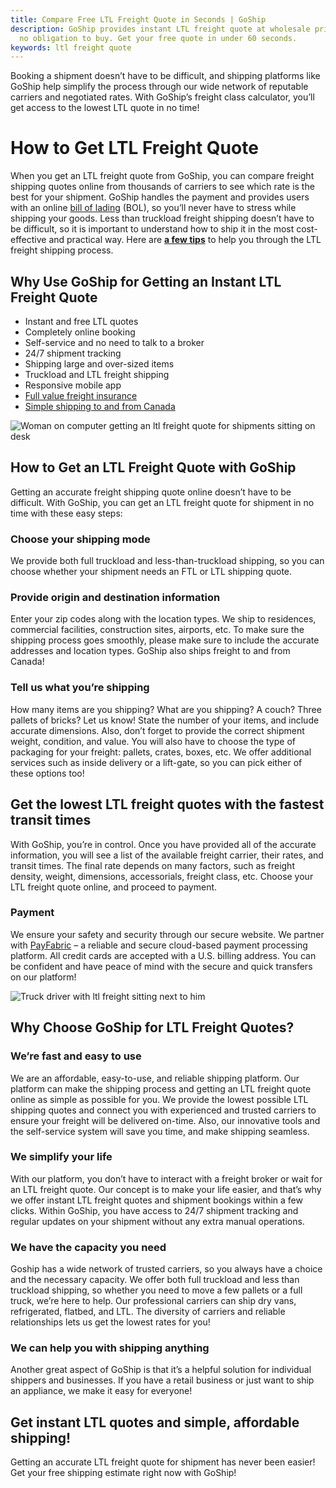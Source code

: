 ```yaml
---
title: Compare Free LTL Freight Quote in Seconds | GoShip
description: GoShip provides instant LTL freight quote at wholesale pricing with
  no obligation to buy. Get your free quote in under 60 seconds.
keywords: ltl freight quote
---
```

Booking a shipment doesn’t have to be difficult, and shipping platforms like GoShip help simplify the process through our wide network of reputable carriers and negotiated rates. With GoShip’s freight class calculator, you’ll get access to the lowest LTL quote in no time!

# How to Get LTL Freight Quote

When you get an LTL freight quote from GoShip, you can compare freight shipping quotes online from thousands of carriers to see which rate is the best for your shipment. GoShip handles the payment and provides users with an online [bill of lading](https://www.fedex.com/en-us/shipping/freight/bill-of-lading.html) (BOL), so you’ll never have to stress while shipping your goods. Less than truckload freight shipping doesn’t have to be difficult, so it is important to understand how to ship it in the most cost-effective and practical way. Here are **[a few tips](https://www.goship.com/blog/how-to-make-ltl-shipping-easy/)** to help you through the LTL freight shipping process.

## **Why Use GoShip for Getting an Instant LTL Freight Quote**

* Instant and free LTL quotes
* Completely online booking
* Self-service and no need to talk to a broker
* 24/7 shipment tracking
* Shipping large and over-sized items
* Truckload and LTL freight shipping
* Responsive mobile app
* [Full value freight insurance](https://www.goship.com/resources/freight-insurance)
* [Simple shipping to and from Canada](/shipping-services/international-shipping/)

![Woman on computer getting an ltl freight quote for shipments sitting on desk](images/quoting-ltl-shipments.jpg "Getting an LTL freight quote")

## **How to Get an LTL Freight Quote with GoShip**

Getting an accurate freight shipping quote online doesn’t have to be difficult. With GoShip, you can get an LTL freight quote for shipment in no time with these easy steps:

### Choose your shipping mode

We provide both full truckload and less-than-truckload shipping, so you can choose whether your shipment needs an FTL or LTL shipping quote.

### Provide origin and destination information

Enter your zip codes along with the location types. We ship to residences, commercial facilities, construction sites, airports, etc. To make sure the shipping process goes smoothly, please make sure to include the accurate addresses and location types. GoShip also ships freight to and from Canada!

### Tell us what you’re shipping

How many items are you shipping? What are you shipping? A couch? Three pallets of bricks? Let us know! State the number of your items, and include accurate dimensions. Also, don’t forget to provide the correct shipment weight, condition, and value. You will also have to choose the type of packaging for your freight: pallets, crates, boxes, etc. We offer additional services such as inside delivery or a lift-gate, so you can pick either of these options too!

## Get the lowest LTL freight quotes with the fastest transit times

With GoShip, you’re in control. Once you have provided all of the accurate information, you will see a list of the available freight carrier, their rates, and transit times. The final rate depends on many factors, such as freight density, weight, dimensions, accessorials, freight class, etc. Choose your LTL freight quote online, and proceed to payment.

### Payment

We ensure your safety and security through our secure website. We partner with [PayFabric](https://www.payfabric.com/) – a reliable and secure cloud-based payment processing platform. All credit cards are accepted with a U.S. billing address. You can be confident and have peace of mind with the secure and quick transfers on our platform!

![Truck driver with ltl freight sitting next to him](images/carrier-moving-ltl-freight.jpg "Carrier moving LTL freight")

## **Why Choose GoShip for LTL Freight Quotes?**

### We’re fast and easy to use

We are an affordable, easy-to-use, and reliable shipping platform. Our platform can make the shipping process and getting an LTL freight quote online as simple as possible for you. We provide the lowest possible LTL shipping quotes and connect you with experienced and trusted carriers to ensure your freight will be delivered on-time. Also, our innovative tools and the self-service system will save you time, and make shipping seamless.

### We simplify your life

With our platform, you don’t have to interact with a freight broker or wait for an LTL freight quote. Our concept is to make your life easier, and that’s why we offer instant LTL freight quotes and shipment bookings within a few clicks. Within GoShip, you have access to 24/7 shipment tracking and regular updates on your shipment without any extra manual operations.

### We have the capacity you need

Goship has a wide network of trusted carriers, so you always have a choice and the necessary capacity. We offer both full truckload and less than truckload shipping, so whether you need to move a few pallets or a full truck, we’re here to help. Our professional carriers can ship dry vans, refrigerated, flatbed, and LTL. The diversity of carriers and reliable relationships lets us get the lowest rates for you!

### We can help you with shipping anything

Another great aspect of GoShip is that it’s a helpful solution for individual shippers and businesses. If you have a retail business or just want to ship an appliance, we make it easy for everyone!

## **Get instant LTL quotes and simple, affordable shipping!**

Getting an accurate LTL freight quote for shipment has never been easier! Get your free shipping estimate right now with GoShip!